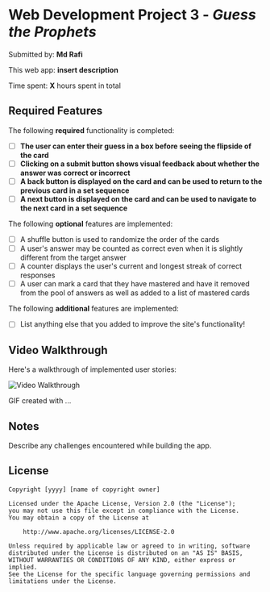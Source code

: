 # Web Development Project 3 - *Guess the Prophets*

Submitted by: **Md Rafi**

This web app: **insert description**

Time spent: **X** hours spent in total

## Required Features

The following **required** functionality is completed:

- [ ] **The user can enter their guess in a box before seeing the flipside of the card**
- [ ] **Clicking on a submit button shows visual feedback about whether the answer was correct or incorrect**
- [ ] **A back button is displayed on the card and can be used to return to the previous card in a set sequence**
- [ ] **A next button is displayed on the card and can be used to navigate to the next card in a set sequence**

The following **optional** features are implemented:

- [ ] A shuffle button is used to randomize the order of the cards
- [ ] A user's answer may be counted as correct even when it is slightly different from the target answer
- [ ] A counter displays the user's current and longest streak of correct responses
- [ ] A user can mark a card that they have mastered and have it removed from the pool of answers as well as added to a list of mastered cards

The following **additional** features are implemented:

* [ ] List anything else that you added to improve the site's functionality!

## Video Walkthrough

Here's a walkthrough of implemented user stories:

<img src='http://i.imgur.com/link/to/your/gif/file.gif' title='Video Walkthrough' width='' alt='Video Walkthrough' />

<!-- Replace this with whatever GIF tool you used! -->
GIF created with ...  
<!-- Recommended tools:
[Kap](https://getkap.co/) for macOS
[ScreenToGif](https://www.screentogif.com/) for Windows
[peek](https://github.com/phw/peek) for Linux. -->

## Notes

Describe any challenges encountered while building the app.

## License

    Copyright [yyyy] [name of copyright owner]

    Licensed under the Apache License, Version 2.0 (the "License");
    you may not use this file except in compliance with the License.
    You may obtain a copy of the License at

        http://www.apache.org/licenses/LICENSE-2.0

    Unless required by applicable law or agreed to in writing, software
    distributed under the License is distributed on an "AS IS" BASIS,
    WITHOUT WARRANTIES OR CONDITIONS OF ANY KIND, either express or implied.
    See the License for the specific language governing permissions and
    limitations under the License.
